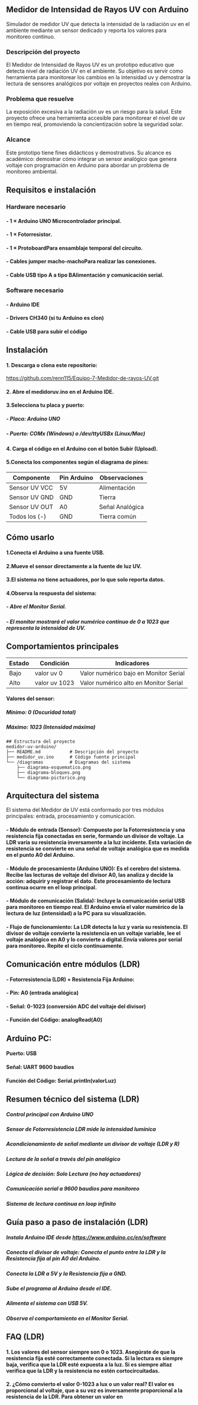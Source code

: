 ## Medidor de Intensidad de Rayos UV con Arduino
Simulador de medidor UV que detecta la intensidad de la radiación uv en el ambiente mediante un sensor dedicado y reporta los valores para monitoreo continuo.
### Descripción del proyecto
El Medidor de Intensidad de Rayos UV es un prototipo educativo que detecta nivel de radiación UV en el ambiente.
Su objetivo es servir como herramienta para monitorear los cambios en la intensidad uv y demostrar la lectura de sensores analógicos por voltaje en proyectos reales con Arduino.
### Problema que resuelve
La exposición excesiva a la radiación uv es un riesgo para la salud. Este proyecto ofrece una herramienta accesible para monitorear el nivel de uv en tiempo real, promoviendo la concientización sobre la seguridad solar.
### Alcance
Este prototipo tiene fines didácticos y demostrativos. 
Su alcance es académico: demostrar cómo integrar un sensor analógico que genera voltaje con programación en Arduino para abordar un problema de monitoreo ambiental.
## Requisitos e instalación
### Hardware necesario
#### - 1 × Arduino UNO Microcontrolador principal.
#### - 1 × Fotorresistor.
#### - 1 × ProtoboardPara ensamblaje temporal del circuito.
#### - Cables jumper macho-machoPara realizar las conexiones.
#### - Cable USB tipo A a tipo BAlimentación y comunicación serial.
### Software necesario
#### - Arduino IDE
#### - Drivers CH340 (si tu Arduino es clon)
#### - Cable USB para subir el código
## Instalación
#### 1. Descarga o clona este repositorio:
https://github.com/renn115/Equipo-7-Medidor-de-rayos-UV.git
#### 2. Abre el medidoruv.ino en el Arduino IDE.
#### 3.Selecciona tu placa y puerto:
##### - Placa: Arduino UNO
##### - Puerto: COMx (Windows) o /dev/ttyUSBx (Linux/Mac)
#### 4. Carga el código en el Arduino con el botón Subir (Upload).
#### 5.Conecta los componentes según el diagrama de pines:
| Componente | Pin Arduino | Observaciones |
|------------|-------------|---------------|
| Sensor UV VCC | 5V | Alimentación |
| Sensor UV GND | GND | Tierra |
| Sensor UV OUT | A0 | Señal Analógica |
| Todos los (-) | GND | Tierra común |
## Cómo usarlo
#### 1.Conecta el Arduino a una fuente USB.
#### 2.Mueve el sensor directamente a la fuente de luz UV.
#### 3.El sistema no tiene actuadores, por lo que solo reporta datos.
#### 4.Observa la respuesta del sistema:
##### - Abre el Monitor Serial. 
##### - El monitor mostrará el valor numérico continuo de 0 a 1023 que representa la intensidad de UV.
## Comportamientos principales

| Estado | Condición | Indicadores |
|--------|-----------|-------------| 
| Bajo | valor uv 0 | Valor numérico bajo en Monitor Serial|
| Alto | valor uv 1023 | Valor numérico alto en Monitor Serial | 
#### Valores del sensor:

##### Mínimo: 0 (Oscuridad total)
##### Máximo: 1023 (Intensidad máxima)

```
## Estructura del proyecto
medidor-uv-arduino/
├── README.md           # Descripción del proyecto
├── medidor_uv.ino      # Código fuente principal
└── /diagramas          # Diagramas del sistema
    ├── diagrama-esquematico.png
    ├── diagrama-bloques.png
    └── diagrama-pictorico.png
```
## Arquitectura del sistema
El sistema del Medidor de UV está conformado por tres módulos principales: entrada, procesamiento y comunicación.
####  - Módulo de entrada (Sensor): Compuesto por la Fotorresistencia  y una resistencia fija conectadas en serie, formando un divisor de voltaje. La LDR varía su resistencia inversamente a la luz incidente. Esta variación de resistencia se convierte en una señal de voltaje analógica que es medida en el punto A0 del Arduino. 
#### - Módulo de procesamiento (Arduino UNO): Es el cerebro del sistema. Recibe las lecturas de voltaje del divisor A0, las analiza y decide la acción: adquirir y registrar el dato. Este procesamiento de lectura continua ocurre en el loop principal.
#### - Módulo de comunicación (Salida): Incluye la comunicación serial USB para monitoreo en tiempo real. El Arduino envía el valor numérico de la lectura de luz (intensidad) a la PC para su visualización.
#### - Flujo de funcionamiento: La LDR detecta la luz y varía su resistencia. El divisor de voltaje convierte la resistencia en un voltaje variable, lee el voltaje analógico en A0 y lo convierte a digital.Envía valores por serial para monitoreo. Repite el ciclo continuamente.
## Comunicación entre módulos (LDR)
#### - Fotorresistencia (LDR) + Resistencia Fija Arduino:
#### - Pin: A0 (entrada analógica)
#### - Señal: 0-1023 (conversión ADC del voltaje del divisor)
#### - Función del Código: analogRead(A0)
## Arduino PC:
#### Puerto: USB
#### Señal: UART 9600 baudios
#### Función del Código: Serial.println(valorLuz)
## Resumen técnico del sistema (LDR)
##### Control principal con Arduino UNO
##### Sensor de Fotorresistencia LDR mide la intensidad lumínica
##### Acondicionamiento de señal mediante un divisor de voltaje (LDR y R)
##### Lectura de la señal a través del pin analógico 
##### Lógica de decisión: Solo Lectura (no hay actuadores)
##### Comunicación serial a 9600 baudios para monitoreo
##### Sistema de lectura continua en loop infinito
## Guía paso a paso de instalación (LDR)
##### Instala Arduino IDE desde https://www.arduino.cc/en/software
##### Conecta el divisor de voltaje: Conecta el punto entre la LDR y la Resistencia fija al pin A0 del Arduino.
##### Conecta la LDR a 5V y la Resistencia fija a GND.
##### Sube el programa al Arduino desde el IDE.
##### Alimenta el sistema con USB 5V.
##### Observa el comportamiento en el Monitor Serial.
## FAQ (LDR)
#### 1. Los valores del sensor siempre son 0 o 1023. Asegúrate de que la resistencia fija esté correctamente conectada. Si la lectura es siempre baja, verifica que la LDR esté expuesta a la luz. Si es siempre altaz verifica que la LDR y la resistencia no estén cortocircuitadas.
#### 2. ¿Cómo convierto el valor 0-1023 a lux o un valor real? El valor es proporcional al voltaje, que a su vez es inversamente proporcional a la resistencia de la LDR. Para obtener un valor en










    
